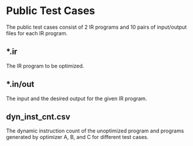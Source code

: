 # Public Test Cases

The public test cases consist of 2 IR programs and 10 pairs of input/output files for each IR program.

## *.ir

The IR program to be optimized.

## *.in/out

The input and the desired output for the given IR program.

## dyn_inst_cnt.csv

The dynamic instruction count of the unoptimized program and programs generated by optimizer A, B, and C for different test cases.

